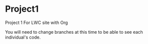 # Project1
Project 1 For LWC site with Org

You will need to change branches at this time to be able to see each individual's code.
